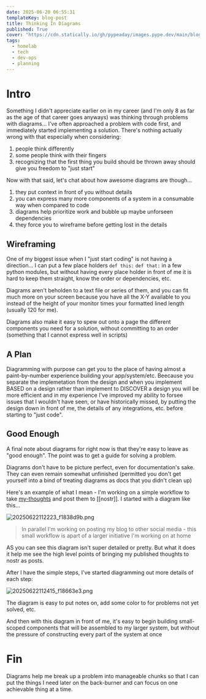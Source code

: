 ```yaml
---
date: 2025-06-20 06:55:31
templateKey: blog-post
title: Thinking In Diagrams
published: True
cover: "https://cdn.statically.io/gh/pypeaday/images.pype.dev/main/blog-media/20250622113224_3ca2c55d.png"
tags:
  - homelab
  - tech
  - dev-ops
  - planning
---
```


# Intro

Something I didn't appreciate earlier on in my career (and I'm only 8 as far as
the age of that career goes anyways) was thinking through problems with
diagrams... I've often approached a problem with code first, and immediately
started implementing a solution. There's nothing actually wrong with that especially when considering:

1. people think differently
2. some people think with their fingers
3. recognizing that the first thing you build should be thrown away should give you freedom to "just start"

Now with that said, let's chat about how awesome diagrams are though...

1. they put context in front of you without details
2. you can express many more components of a system in a consumable way when compared to code
3. diagrams help prioritize work and bubble up maybe unforseen dependencies
4. they force you to wireframe before getting lost in the details

## Wireframing

One of my biggest issue when I "just start coding" is not having a direction...
I can put a few place holders `def this:` `def that:` in a few python modules,
but without having every place holder in front of me it is hard to keep them
straight, know the order or dependencies, etc.

Diagrams aren't beholden to a text file or series of them, and you can fit much
more on your screen because you have all the X-Y available to you instead of
the height of your monitor times your formatted lined length (usually 120 for
me).

Diagrams also make it easy to spew out onto a page the different components you
need for a solution, without committing to an order (something that I cannot
express well in scripts)

## A Plan

Diagramming with purpose can get you to the place of having almost a
paint-by-number experience building your app/system/etc. Beecause you separate
the implemetation from the design and when you implement BASED on a design
rather than implement to DISCOVER a design you will be more efficient and in my
experience I've improved my ability to forsee issues that I wouldn't have seen,
or have historically missed, by putting the design down in front of me, the
details of any integrations, etc. before starting to "just code".

## Good Enough

A final note about diagrams for right now is that they're easy to leave as
"good enough". The point was to get a guide for solving a problem.

Diagrams don't have to be picture perfect, even for documentation's sake. They
can even remain somewhat unfinished (permitted you don't get yourself into a
bind of treating diagrams as docs that you didn't clean up)

Here's an example of what I mean - I'm working on a simple workflow to take [my-thoughts](/my-thoughts) and post them to [[nostr]]. I started with a diagram like this...

![20250622112223_f1838d9b.png](https://cdn.statically.io/gh/pypeaday/images.pype.dev/main/blog-media/20250622112223_f1838d9b.png)

> In parallel I'm working on posting my blog to other social media - this small
> workflow is apart of a larger initiative I'm working on at home

AS you can see this diagram isn't super detailed or pretty. But what it does it
help me see the high level points of bringing my published thoughts to nostr as
posts.

After I have the simple steps, I've started diagramming out more details of each step:

![20250622112415_f18663e3.png](https://cdn.statically.io/gh/pypeaday/images.pype.dev/main/blog-media/20250622112415_f18663e3.png)

The diagram is easy to put notes on, add some color to for problems not yet solved, etc.

And then with this diagram in front of me, it's easy to begin building
small-scoped components that will be assembled to my larger system, but without
the pressure of constructing every part of the system at once

# Fin

Diagrams help me break up a problem into manageable chunks so that I can put
the things I need later on the back-burner and can focus on one achievable
thing at a time.
